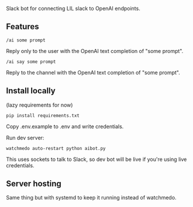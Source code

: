 Slack bot for connecting LIL slack to OpenAI endpoints.

Features
---

    /ai some prompt

Reply only to the user with the OpenAI text completion of "some prompt".

    /ai say some prompt

Reply to the channel with the OpenAI text completion of "some prompt".

Install locally
---

(lazy requirements for now)

    pip install requirements.txt

Copy .env.example to .env and write credentials.

Run dev server:

    watchmedo auto-restart python aibot.py

This uses sockets to talk to Slack, so dev bot will be live if you're using live credentials.

Server hosting
---

Same thing but with systemd to keep it running instead of watchmedo.